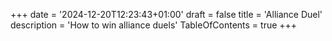 +++
date = '2024-12-20T12:23:43+01:00'
draft = false
title = 'Alliance Duel'
description = 'How to win alliance duels'
TableOfContents = true
+++

